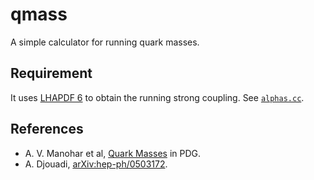 # qmass

A simple calculator for running quark masses.

## Requirement

It uses [LHAPDF 6](https://lhapdf.hepforge.org/) to obtain the running strong coupling. See [`alphas.cc`](csrc/alphas.cc).

## References

* A. V. Manohar et al, [Quark Masses](http://pdg.lbl.gov/2019/reviews/rpp2019-rev-quark-masses.pdf) in PDG.
* A. Djouadi, [arXiv:hep-ph/0503172](https://arxiv.org/abs/hep-ph/0503172).
